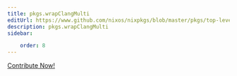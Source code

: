 ```yaml
---
title: pkgs.wrapClangMulti
editUrl: https://www.github.com/nixos/nixpkgs/blob/master/pkgs/top-level/all-packages.nix#L15883C20
description: pkgs.wrapClangMulti
sidebar:

    order: 8
---
```


<a href="https://www.github.com/nixos/nixpkgs/blob/master/pkgs/top-level/all-packages.nix#L15883C20">Contribute Now!</a>



